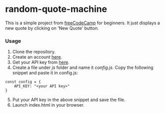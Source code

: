 # random-quote-machine
This is a simple project from [freeCodeCamp](https://www.freecodecamp.com/challenges/build-a-random-quote-machine) for beginners. It just displays a new quote by clicking on 'New Quote' button.

### Usage
1. Clone the repository. 
2. Create an account [here](https://market.mashape.com/). 
3. Get your API key from [here](https://market.mashape.com/andruxnet/random-famous-quotes). 
4. Create a file under *js* folder and name it *config.js*. Copy the following snippet and paste it in config.js:
```
const config = {
    API_KEY: "<your API key>"
}
```
5. Put your API key in the above snippet and save the file.
6. Launch index.html in your browser.
